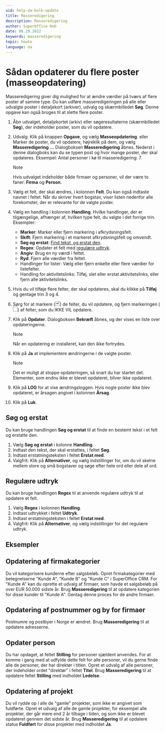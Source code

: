 ```yaml
---
uid: help-da-bulk-update
title: Masseredigering
description: Masseredigering
author: SuperOffice RnD
date: 06.29.2022
keywords: masseredigering
topic: howto
language: da
---
```


# Sådan opdaterer du flere poster (masseopdatering)

Masseredigering giver dig mulighed for at ændre værdier på tværs af flere poster af samme type. Du kan udføre masseredigeringen på alle eller udvalgte poster i detaljekort (arkiver), udvalg og skærmbilledet **Søg**. Denne opgave kan også bruges til at slette flere poster.

1. Åbn udvalget, detaljekortet (arkiv) eller søgeresultaterne (skærmbilledet **Søg**), der indeholder poster, som du vil opdatere.

2. Udvalg: Klik på knappen **Opgave**, og vælg **Masseopdatering**.
    eller
    Marker de poster, du vil opdatere, højreklik på dem, og vælg **Masseredigering ...**
    Dialogboksen **Masseredigering** åbnes. Nederst i denne dialogboks kan du se typen post og hvor mange poster, der skal opdateres. Eksempel: Antal personer i kø til masseredigering: 7.

    > [!NOTE]
    > Hvis udvalget indeholder både firmaer og personer, vil der være to faner: **Firma** og **Person**.

3. Vælg et felt, der skal ændres, i kolonnen **Felt**. Du kan også indtaste navnet i feltet. Når du skriver hvert bogstav, viser listen nedenfor alle forekomster, der er relevante for de valgte poster.

4. Vælg en handling i kolonnen **Handling**. Hvilke handlinger, der er tilgængelige, afhænger af, hvilken type felt, du valgte i det forrige trin. Eksempler:

    * **Marker**: Marker eller fjern markering i afkrydsningsfelt.
    * **Skift**: Fjern markering i et markeret afkrydsningsfelt og omvendt.
    * **Søg og erstat**: [Find tekst, og erstat den](#search-and-replace).
    * **Regex**: Opdater et felt med [regulære udtryk](#regex).
    * **Angiv**: Brug en ny værdi i feltet.
    * **Ryd**: Fjern alle værdier fra feltet.
    * Handlinger for lister: Vælg eller fjern enkelte eller flere værdier for listefelter.
    * Handling for aktivitetslinks: Tilføj, slet eller erstat aktivitetslinks, eller fjern alle aktivitetslinks.

5. Hvis du vil tilføje flere felter, der skal opdateres, skal du klikke på **Tilføj** og gentage trin 3 og 4.

6. Sørg for at markere (![ikon][img1]) de felter, du vil opdatere, og fjern markeringen (![ikon][img2]) af felter, som du IKKE VIL opdatere.

7. Klik på **Opdater**. Dialogboksen **Bekræft** åbnes, og der vises en liste over opdateringerne.

    > [!NOTE]
    > Når en opdatering er installeret, kan den ikke fortrydes.

8. Klik på **Ja** at implementere ændringerne i de valgte poster.

    > [!NOTE]
    > Det er muligt at stoppe opdateringen, så snart du har startet det. Elementer, som endnu ikke er blevet opdateret, bliver ikke opdateret.

9. Klik på **LOG** for at vise ændringsloggen. Hvis nogle poster ikke blev opdateret, er årsagen angivet i kolonnen **Årsag**.

10. Klik på **Luk**.

## <a id="search-and-replace" />Søg og erstat

Du kan bruge handlingen **Søg og erstat** til at finde en bestemt tekst i et felt og erstatte den.

1. Vælg **Søg og erstat** i kolonne **Handling**.
2. Indtast den tekst, der skal erstattes, i feltet **Søg**.
3. Indtast erstatningsteksten i feltet **Erstat med**.
4. Valgfrit: Klik på **Alternativer**, og vælg indstillinger for, om du vil skelne mellem store og små bogstaver og søge efter hele ord eller dele af ord.

## <a id="regex" />Regulære udtryk

Du kan bruge handlingen **Regex** til at anvende regulære udtryk til at opdatere et felt.

1. Vælg **Regex** i kolonnen **Handling**.
2. Indtast udtrykket i feltet **Udtryk**.
3. Indtast erstatningsteksten i feltet **Erstat med**.
4. Valgfrit: Klik på **Alternativer**, og vælg indstillinger for det regulære udtryk.

## Eksempler

## Opdatering af firmakategorier

Du vil kategorisere kunderne efter salgsbeløb. Opret firmakategorier med betegnelserne "Kunde A", "Kunde B" og "Kunde C" i SuperOffice CRM. For "Kunde A" kan du oprette et udvalg af firmaer, som havde et salgsbeløb på over EUR 50.000 sidste år. Brug **Masseredigering** til at opdatere kategorien for disse kunder til "Kunde A". Gentag denne proces for de andre firmaer.

## Opdatering af postnummer og by for firmaer

Postnumre og postbyer i Norge er ændret. Brug **Masseredigering** til at opdatere adresserne.

## Opdater person

Du har opdaget, at feltet **Stilling** for personer sjældent anvendes. For at komme i gang med at udfylde dette felt for alle personer, vil du gerne finde alle de personer, der har direktør i titlen. Opret et udvalg af alle personer, der indeholder ordet "direktør" i feltet **Titel**. Brug **Masseredigering** til at opdatere feltet **Stilling** med indholdet **Ledelse**.

## Opdatering af projekt

Du vil rydde op i alle de "gamle" projekter, som ikke er angivet som fuldførte. Opret et udvalg af alle de gamle projekter, for eksempel alle projekter, der går mere end 2 år tilbage i tiden, og som ikke er blevet opdateret gennem det sidste år. Brug **Masseredigering** til at opdatere status **Fuldført** for disse projekter med indholdet **Ja**.

<!-- Referenced links -->

<!-- Referenced images -->
[img1]: ../../../media/icons/btn-selected.png
[img2]: ../../../media/icons/btn-unselected.png
